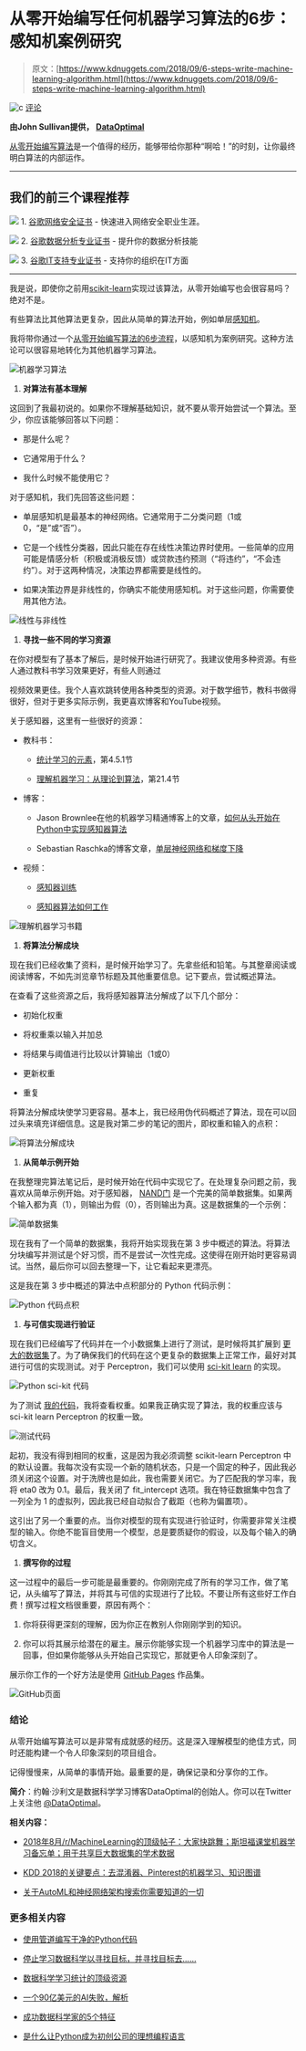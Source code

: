 # 从零开始编写任何机器学习算法的6步：感知机案例研究

> 原文：[https://www.kdnuggets.com/2018/09/6-steps-write-machine-learning-algorithm.html](https://www.kdnuggets.com/2018/09/6-steps-write-machine-learning-algorithm.html)

![c](../Images/3d9c022da2d331bb56691a9617b91b90.png) [评论](#comments)

**由John Sullivan提供，** [**DataOptimal**](https://www.dataoptimal.com/)

[从零开始编写算法](https://www.dataoptimal.com/machine-learning-from-scratch/)是一个值得的经历，能够带给你那种“啊哈！”的时刻，让你最终明白算法的内部运作。

* * *

## 我们的前三个课程推荐

![](../Images/0244c01ba9267c002ef39d4907e0b8fb.png) 1\. [谷歌网络安全证书](https://www.kdnuggets.com/google-cybersecurity) - 快速进入网络安全职业生涯。

![](../Images/e225c49c3c91745821c8c0368bf04711.png) 2\. [谷歌数据分析专业证书](https://www.kdnuggets.com/google-data-analytics) - 提升你的数据分析技能

![](../Images/0244c01ba9267c002ef39d4907e0b8fb.png) 3\. [谷歌IT支持专业证书](https://www.kdnuggets.com/google-itsupport) - 支持你的组织在IT方面

* * *

我是说，即使你之前用[scikit-learn](http://scikit-learn.org/stable/index.html)实现过该算法，从零开始编写也会很容易吗？绝对不是。

有些算法比其他算法更复杂，因此从简单的算法开始，例如单层[感知机](https://en.wikipedia.org/wiki/Perceptron)。

我将带你通过一个[从零开始编写算法的6步流程](https://www.dataoptimal.com/machine-learning-from-scratch/)，以感知机为案例研究。这种方法论可以很容易地转化为其他机器学习算法。

![机器学习算法](../Images/4b81fa33346d72d5c70e3448dbeff8f2.png)

1.  **对算法有基本理解**

这回到了我最初说的。如果你不理解基础知识，就不要从零开始尝试一个算法。至少，你应该能够回答以下问题：

+   那是什么呢？

+   它通常用于什么？

+   我什么时候不能使用它？

对于感知机，我们先回答这些问题：

+   单层感知机是最基本的神经网络。它通常用于二分类问题（1或0，“是”或“否”）。

+   它是一个线性分类器，因此只能在存在线性决策边界时使用。一些简单的应用可能是情感分析（积极或消极反馈）或贷款违约预测（“将违约”，“不会违约”）。对于这两种情况，决策边界都需要是线性的。

+   如果决策边界是非线性的，你确实不能使用感知机。对于这些问题，你需要使用其他方法。

![线性与非线性](../Images/0306980e0facdaf5f2331addb1d39bc3.png)

1.  **寻找一些不同的学习资源**

在你对模型有了基本了解后，是时候开始进行研究了。我建议使用多种资源。有些人通过教科书学习效果更好，有些人则通过

视频效果更佳。我个人喜欢跳转使用各种类型的资源。对于数学细节，教科书做得很好，但对于更多实际示例，我更喜欢博客和YouTube视频。

关于感知器，这里有一些很好的资源：

+   教科书：

    +   [统计学习的元素](https://web.stanford.edu/~hastie/Papers/ESLII.pdf)，第4.5.1节

    +   [理解机器学习：从理论到算法](https://www.cs.huji.ac.il/~shais/UnderstandingMachineLearning/understanding-machine-learning-theory-algorithms.pdf)，第21.4节

+   博客：

    +   Jason Brownlee在他的机器学习精通博客上的文章，[如何从头开始在Python中实现感知器算法](https://machinelearningmastery.com/implement-perceptron-algorithm-scratch-python/)

    +   Sebastian Raschka的博客文章，[单层神经网络和梯度下降](https://sebastianraschka.com/Articles/2015_singlelayer_neurons.html)

+   视频：

    +   [感知器训练](https://www.youtube.com/watch?v=5g0TPrxKK6o)

    +   [感知器算法如何工作](https://www.youtube.com/watch?v=1XkjVl-j8MM)

![理解机器学习书籍](../Images/db7cde17660e8739987822512d67dca2.png)

1.  **将算法分解成块**

现在我们已经收集了资料，是时候开始学习了。先拿些纸和铅笔。与其整章阅读或阅读博客，不如先浏览章节标题及其他重要信息。记下要点，尝试概述算法。

在查看了这些资源之后，我将感知器算法分解成了以下几个部分：

+   初始化权重

+   将权重乘以输入并加总

+   将结果与阈值进行比较以计算输出（1或0）

+   更新权重

+   重复

将算法分解成块使学习更容易。基本上，我已经用伪代码概述了算法，现在可以回过头来填充详细信息。这是我对第二步的笔记的图片，即权重和输入的点积：

![将算法分解成块](../Images/71149fd3ff8a3c8366ee4543c134714b.png)

1.  **从简单示例开始**

在我整理完算法笔记后，是时候开始在代码中实现它了。在处理复杂问题之前，我喜欢从简单示例开始。对于感知器， [NAND门](https://en.wikipedia.org/wiki/NAND_gate) 是一个完美的简单数据集。如果两个输入都为真（1），则输出为假（0），否则输出为真。这是数据集的一个示例：

![简单数据集](../Images/d493d481cc91becd452580782930498a.png)

现在我有了一个简单的数据集，我将开始实现我在第 3 步中概述的算法。将算法分块编写并测试是个好习惯，而不是尝试一次性完成。这使得在刚开始时更容易调试。当然，最后你可以回去整理一下，让它看起来更漂亮。

这是我在第 3 步中概述的算法中点积部分的 Python 代码示例：

![Python 代码点积](../Images/b7e7c39fd4317a23be668a6f8796ccca.png)

1.  **与可信实现进行验证**

现在我们已经编写了代码并在一个小数据集上进行了测试，是时候将其扩展到 [更大的数据集](https://github.com/dataoptimal/posts/tree/master/algorithms%20from%20scratch)了。为了确保我们的代码在这个更复杂的数据集上正常工作，最好对其进行可信的实现测试。对于 Perceptron，我们可以使用 [sci-kit learn](http://scikit-learn.org/stable/modules/generated/sklearn.linear_model.Perceptron.html) 的实现。

![Python sci-kit 代码](../Images/3a654185564dafe9a220fdf9aab15d56.png)

为了测试 [我的代码](https://github.com/dataoptimal/posts/tree/master/algorithms%20from%20scratch)，我将查看权重。如果我正确实现了算法，我的权重应该与 sci-kit learn Perceptron 的权重一致。

![测试代码](../Images/5e20ea4c8902f4813b4496c38479e0b9.png)

起初，我没有得到相同的权重，这是因为我必须调整 scikit-learn Perceptron 中的默认设置。我每次没有实现一个新的随机状态，只是一个固定的种子，因此我必须关闭这个设置。对于洗牌也是如此，我也需要关闭它。为了匹配我的学习率，我将 eta0 改为 0.1。最后，我关闭了 fit_intercept 选项。我在特征数据集中包含了一列全为 1 的虚拟列，因此我已经自动拟合了截距（也称为偏置项）。

这引出了另一个重要的点。当你对模型的现有实现进行验证时，你需要非常关注模型的输入。你绝不能盲目使用一个模型，总是要质疑你的假设，以及每个输入的确切含义。

1.  **撰写你的过程**

这一过程中的最后一步可能是最重要的。你刚刚完成了所有的学习工作，做了笔记，从头编写了算法，并将其与可信的实现进行了比较。不要让所有这些好工作白费！撰写过程文档很重要，原因有两个：

1.  你将获得更深刻的理解，因为你正在教别人你刚刚学到的知识。

1.  你可以将其展示给潜在的雇主。展示你能够实现一个机器学习库中的算法是一回事，但如果你能够从头开始自己实现它，那就更令人印象深刻了。

展示你工作的一个好方法是使用 [GitHub Pages](https://pages.github.com/) 作品集。

![GitHub页面](../Images/0caf7b335e22b399e5383a40fc1c2260.png)

### **结论**

从零开始编写算法可以是非常有成就感的经历。这是深入理解模型的绝佳方式，同时还能构建一个令人印象深刻的项目组合。

记得慢慢来，从简单的事情开始。最重要的是，确保记录和分享你的工作。

**简介**：约翰·沙利文是数据科学学习博客DataOptimal的创始人。你可以在Twitter上关注他 [@DataOptimal](https://twitter.com/dataoptimal)。

**相关内容：**

+   [2018年8月/r/MachineLearning的顶级帖子：大家快跳舞；斯坦福课堂机器学习备忘单；用于共享巨大数据集的学术数据](https://www.kdnuggets.com/2018/09/top-reddit-machine-learning-august.html)

+   [KDD 2018的关键要点：去混淆器、Pinterest的机器学习、知识图谱](https://www.kdnuggets.com/2018/09/kdd-2018-key-takeaways.html)

+   [关于AutoML和神经网络架构搜索你需要知道的一切](https://www.kdnuggets.com/2018/09/everything-need-know-about-automl-neural-architecture-search.html)

### 更多相关内容

+   [使用管道编写干净的Python代码](https://www.kdnuggets.com/2021/12/write-clean-python-code-pipes.html)

+   [停止学习数据科学以寻找目标，并寻找目标去……](https://www.kdnuggets.com/2021/12/stop-learning-data-science-find-purpose.html)

+   [数据科学学习统计的顶级资源](https://www.kdnuggets.com/2021/12/springboard-top-resources-learn-data-science-statistics.html)

+   [一个90亿美元的AI失败，解析](https://www.kdnuggets.com/2021/12/9b-ai-failure-examined.html)

+   [成功数据科学家的5个特征](https://www.kdnuggets.com/2021/12/5-characteristics-successful-data-scientist.html)

+   [是什么让Python成为初创公司的理想编程语言](https://www.kdnuggets.com/2021/12/makes-python-ideal-programming-language-startups.html)
